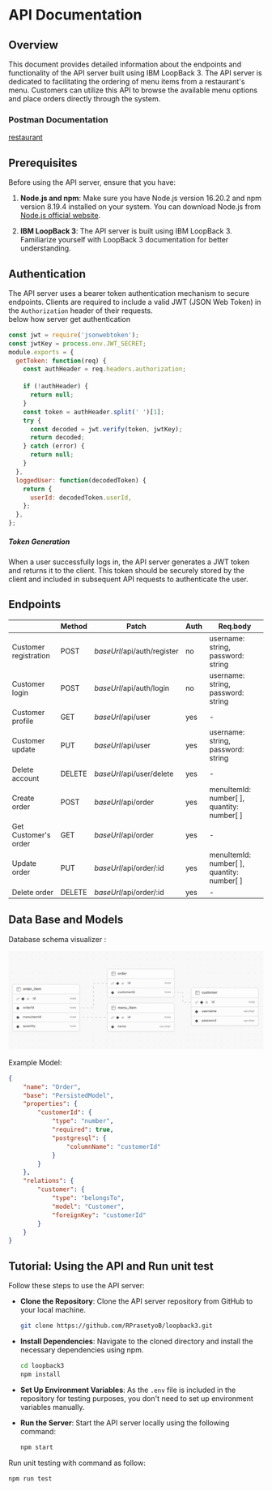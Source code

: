 # API Documentation

## Overview

This document provides detailed information about the endpoints and functionality of the API server built using IBM LoopBack 3.
The API server is dedicated to facilitating the ordering of menu items from a restaurant's menu. Customers can utilize this API to browse the available menu options and place orders directly through the system.

### Postman Documentation

[restaurant](https://documenter.getpostman.com/view/30790473/2sA3Bn5roz)

## Prerequisites

Before using the API server, ensure that you have:

1. **Node.js and npm**: Make sure you have Node.js version 16.20.2 and npm version 8.19.4 installed on your system. You can download Node.js from [Node.js official website](https://nodejs.org/en/download).

2. **IBM LoopBack 3**: The API server is built using IBM LoopBack 3. Familiarize yourself with LoopBack 3 documentation for better understanding.

## Authentication

The API server uses a bearer token authentication mechanism to secure endpoints. Clients are required to include a valid JWT (JSON Web Token) in the `Authorization` header of their requests.
<br>
below how server get authentication
```javascript
const jwt = require('jsonwebtoken');
const jwtKey = process.env.JWT_SECRET;
module.exports = {
  getToken: function(req) {
    const authHeader = req.headers.authorization;

    if (!authHeader) {
      return null;
    }
    const token = authHeader.split(' ')[1];
    try {
      const decoded = jwt.verify(token, jwtKey);
      return decoded;
    } catch (error) {
      return null;
    }
  },
  loggedUser: function(decodedToken) {
    return {
      userId: decodedToken.userId,
    };
  },
};
```
##### Token Generation

When a user successfully logs in, the API server generates a JWT token and returns it to the client. This token should be securely stored by the client and included in subsequent API requests to authenticate the user.

## Endpoints

|                       | Method | Patch                       | Auth | Req.body                                   |
| --------------------- | ------ | --------------------------- | ---- | ------------------------------------------ |
| Customer registration | POST   | *baseUrl*/api/auth/register | no   | username: string, password: string         |
| Customer login        | POST   | *baseUrl*/api/auth/login    | no   | username: string, password: string         |
| Customer profile      | GET    | *baseUrl*/api/user          | yes  | -                                          |
| Customer update       | PUT    | *baseUrl*/api/user          | yes  | username: string, password: string         |
| Delete account        | DELETE | *baseUrl*/api/user/delete   | yes  | -                                          |
| Create order          | POST   | *baseUrl*/api/order         | yes  | menuItemId: number[ ], quantity: number[ ] |
| Get Customer's order  | GET    | *baseUrl*/api/order         | yes  | -                                          |
| Update order          | PUT    | *baseUrl*/api/order/:id     | yes  | menuItemId: number[ ], quantity: number[ ] |
| Delete order          | DELETE | *baseUrl*/api/order/:id     | yes  | -                                          |

## Data Base and Models

Database schema visualizer :

![](assets/img/README/2024-04-18-13-35-51-image.png)

Example Model:

```json
{
    "name": "Order",
    "base": "PersistedModel",
    "properties": {
        "customerId": {
            "type": "number",
            "required": true,
            "postgresql": {
                "columnName": "customerId"
            }
        }
    },
    "relations": {
        "customer": {
            "type": "belongsTo",
            "model": "Customer",
            "foreignKey": "customerId"
        }
    }
}
```

## Tutorial: Using the API and Run unit test

Follow these steps to use the API server:

- **Clone the Repository**: Clone the API server repository from GitHub to your local machine.
  
  ```bash
  git clone https://github.com/RPrasetyoB/loopback3.git
  ```

- **Install Dependencies**: Navigate to the cloned directory and install the necessary dependencies using npm.
  
  ```bash
  cd loopback3
  npm install
  ```

- **Set Up Environment Variables**: As the `.env` file is included in the repository for testing purposes, you don't need to set up environment variables manually.

- **Run the Server**: Start the API server locally using the following command:
  
  ```bash
  npm start
  ```

Run unit testing with command as follow:

```bash
npm run test
```
